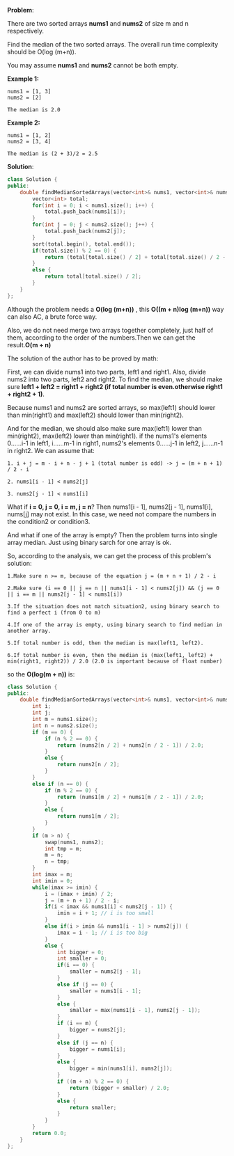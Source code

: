 **Problem**:

There are two sorted arrays **nums1** and **nums2** of size m and n respectively.

Find the median of the two sorted arrays. The overall run time complexity should be O(log (m+n)).

You may assume **nums1** and **nums2** cannot be both empty.

**Example 1:**

```
nums1 = [1, 3]
nums2 = [2]

The median is 2.0
```

**Example 2:**

```
nums1 = [1, 2]
nums2 = [3, 4]

The median is (2 + 3)/2 = 2.5
```

**Solution**:

```c++
class Solution {
public:
    double findMedianSortedArrays(vector<int>& nums1, vector<int>& nums2) {
        vector<int> total;
        for(int i = 0; i < nums1.size(); i++) {
            total.push_back(nums1[i]);
        }
        for(int j = 0; j < nums2.size(); j++) {
            total.push_back(nums2[j]);
        }
        sort(total.begin(), total.end());
        if(total.size() % 2 == 0) {
            return (total[total.size() / 2] + total[total.size() / 2 - 1]) / 2.0;
        }
        else {
            return total[total.size() / 2];
        }
    }
};
```

Although the problem needs a **O(log (m+n))** , this **O((m + n)log (m+n))** way can also AC, a brute force way.

Also, we do not need merge two arrays together completely, just half of them, according to the order of the numbers.Then we can get the result.**O(m + n)** 

The solution of the author has to be proved by math:

First, we can divide nums1 into two parts, left1 and right1. Also, divide nums2 into two parts, left2 and right2. To  find the median, we should make sure **left1 + left2 = right1 + right2 (if total number is even.otherwise right1 + right2 + 1)**. 

Because nums1 and nums2 are sorted arrays, so max(left1) should lower than min(right1) and max(left2) should lower than min(right2). 

And for the median, we should also make sure max(left1) lower than min(right2), max(left2) lower than min(right1). if the nums1's elements 0......i-1 in left1, i......m-1 in right1, nums2's elements 0......j-1 in left2, j......n-1 in right2. We can assume that:

```
1. i + j = m - i + n - j + 1 (total number is odd) -> j = (m + n + 1) / 2 - i

2. nums1[i - 1] < nums2[j]

3. nums2[j - 1] < nums1[i]
```

What if **i = 0, j = 0, i = m, j = n**? Then nums1[i - 1], nums2[j - 1], nums1[i], nums[j] may not exist. In this case, we need not compare the numbers in the condition2 or condition3.

And what if one of the array is empty? Then the problem turns into single array median. Just using binary sarch for one array is ok.

So, according to the analysis, we can get the process of this problem's solution:

```
1.Make sure n >= m, because of the equation j = (m + n + 1) / 2 - i

2.Make sure (i == 0 || j == n || nums1[i - 1] < nums2[j]) && (j == 0 || i == m || nums2[j - 1] < nums1[i]) 

3.If the situation does not match situation2, using binary search to find a perfect i (from 0 to m)

4.If one of the array is empty, using binary search to find median in another array. 

5.If total number is odd, then the median is max(left1, left2).

6.If total number is even, then the median is (max(left1, left2) + min(right1, right2)) / 2.0 (2.0 is important because of float number)
```

so the **O(log(m + n))** is:

```c++
class Solution {
public:
    double findMedianSortedArrays(vector<int>& nums1, vector<int>& nums2) {
        int i;
        int j;
        int m = nums1.size();
        int n = nums2.size();
        if (m == 0) {
            if (n % 2 == 0) {
                return (nums2[n / 2] + nums2[n / 2 - 1]) / 2.0;
            }
            else {
                return nums2[n / 2];
            }
        }
        else if (n == 0) {
            if (m % 2 == 0) {
                return (nums1[m / 2] + nums1[m / 2 - 1]) / 2.0;
            }
            else {
                return nums1[m / 2];
            }
        }
        if (m > n) {
            swap(nums1, nums2);
            int tmp = m;
            m = n;
            n = tmp;
        }
        int imax = m;
        int imin = 0;
        while(imax >= imin) {
            i = (imax + imin) / 2;
            j = (m + n + 1) / 2 - i;
            if(i < imax && nums1[i] < nums2[j - 1]) {
                imin = i + 1; // i is too small
            }
            else if(i > imin && nums1[i - 1] > nums2[j]) {
                imax = i - 1; // i is too big
            }
            else {
                int bigger = 0;
                int smaller = 0;
                if(i == 0) {
                    smaller = nums2[j - 1];
                }
                else if (j == 0) {
                    smaller = nums1[i - 1];
                }
                else {
                    smaller = max(nums1[i - 1], nums2[j - 1]);
                }
                if (i == m) {
                    bigger = nums2[j];
                }
                else if (j == n) {
                    bigger = nums1[i];
                }
                else {
                    bigger = min(nums1[i], nums2[j]);
                }
                if ((m + n) % 2 == 0) {
                    return (bigger + smaller) / 2.0;
                }
                else {
                    return smaller;
                }
            }
        }
        return 0.0;
    }
};
```



 
